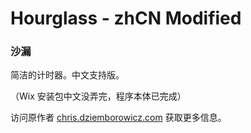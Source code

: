 # Hourglass - zhCN Modified
### 沙漏

简洁的计时器。中文支持版。

（Wix 安装包中文没弄完，程序本体已完成）

访问原作者 [chris.dziemborowicz.com](http://chris.dziemborowicz.com/apps/hourglass/) 获取更多信息。
